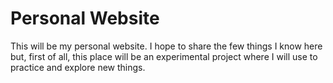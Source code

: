# Personal Website

This will be my personal website. I hope to share the few things I know here but, first of all, this place will be an experimental project where I will use to practice and explore new things.
